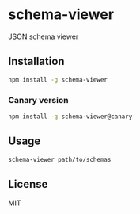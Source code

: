 # schema-viewer
JSON schema viewer

## Installation

```bash
npm install -g schema-viewer
```

### Canary version
```bash
npm install -g schema-viewer@canary
```

## Usage
```bash
schema-viewer path/to/schemas
```

## License
MIT